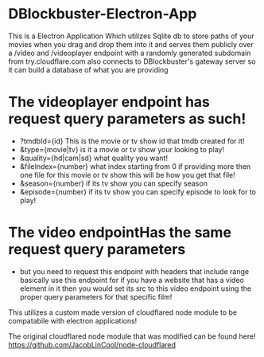 # DBlockbuster-Electron-App
This is a Electron Application Which utilizes Sqlite db to store paths of your movies when you drag and drop them into it and serves them publicly over a /video and /videoplayer endpoint with a randomly generated subdomain from try.cloudflare.com also connects to DBlockbuster's gateway server so it can build a database of what you are providing


# The videoplayer endpoint has request query parameters as such!
- ?tmdbId={id} This is the movie or tv show id that tmdb created for it!
- &type={movie|tv} is it a movie or tv show your looking to play!
- &quality={hd|cam|sd} what quality you want!
- &fileIndex={number} what index starting from 0 if providing more then one file for this movie or tv show this will be how you get that file!
- &season={number} if its tv show you can specify season
- &episode={number} if its tv show you can specify episode to look for to play!

# The video endpointHas the same request query parameters
- but you need to request this endpoint with headers that include range basically use this endpoint for if you have a website that has a video element in it then you would set its src to this video endpoint using the proper query parameters for that specific film!



This utilizes a custom made version of cloudflared node module to be compatabile with electron applications!

The original cloudflared node module that was modified can be found here!
https://github.com/JacobLinCool/node-cloudflared
